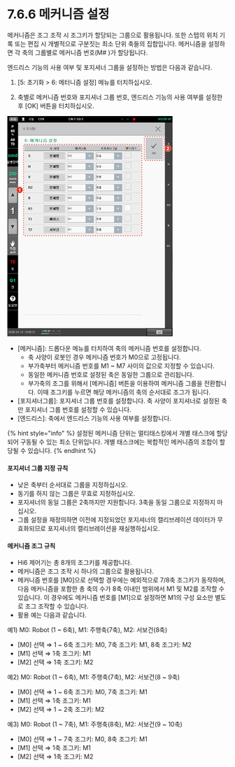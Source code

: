 # 7.6.6 메커니즘 설정

메커니즘은 조그 조작 시 조그키가 할당되는 그룹으로 활용됩니다. 또한 스텝의 위치 기록 또는 편집 시 개별적으로 구분짓는 최소 단위 축들의 집합입니다. 메커니즘을 설정하면 각 축의 그룹별로 메커니즘 번호\(M\# \)가 할당됩니다.

엔드리스 기능의 사용 여부 및 포지셔너 그룹을 설정하는 방법은 다음과 같습니다.

1.	\[5: 초기화 &gt; 6: 메터니즘 설정\] 메뉴를 터치하십시오.

2.	축별로 메커니즘 번호와 포지셔너 그룹 번호, 엔드리스 기능의 사용 여부를 설정한 후 \[OK\] 버튼을 터치하십시오.

![](../../_assets/image_235.png)

* \[메커니즘\]: 드롭다운 메뉴를 터치하여 축의 메커니즘 번호를 설정합니다.
  * 축 사양이 로봇인 경우 메커니즘 번호가 M0으로 고정됩니다.
  * 부가축부터 메커니즘 번호를 M1 ~ M7 사이의 값으로 지정할 수 있습니다.
  * 동일한 메커니즘 번호로 설정된 축은 동일한 그룹으로 관리됩니다.
  * 부가축의 조그를 위해서 \[메커니즘\] 버튼을 이용하여 메커니즘 그룹을 전환합니다. 이때 조그키를 누르면 해당 메커니즘의 축의 순서대로 조그가 됩니다.
* \[포지셔너그룹\]: 포지셔너 그룹 번호를 설정합니다. 축 사양이 포지셔너로 설정된 축만 포지셔너 그룹 번호를 설정할 수 있습니다.
* \[엔드리스\]: 축에서 엔드리스 기능의 사용 여부를 설정합니다.

{% hint style="info" %}
설정된 메커니즘 단위는 멀티태스킹에서 개별 태스크에 할당되어 구동될 수 있는 최소 단위입니다. 개별 태스크에는 복합적인 메커니즘의 조합이 할당될 수 있습니다.
{% endhint %}

#### 

#### 포지셔너 그룹 지정 규칙

* 낮은 축부터 순서대로 그룹을 지정하십시오.
* 동기를 하지 않는 그룹은 무효로 지정하십시오.
* 포지셔너의 동일 그룹은 2축까지만 지원합니다. 3축을 동일 그룹으로 지정하지 마십시오.
* 그룹 설정을 재정의하면 이전에 지정되었던 포지셔너의 캘리브레이션 데이터가 무효화되므로 포지셔너의 캘리브레이션을 재실행하십시오.

#### 메커니즘 조그 규칙

* Hi6 제어기는 총 8개의 조그키를 제공합니다.
* 메커니즘은 조그 조작 시 하나의 그룹으로 활용됩니다.
* 메커니즘 번호를 \[M0\]으로 선택할 경우에는 예외적으로 7/8축 조그키가 동작하며, 다음 메커니즘을 포함한 총 축의 수가 8축 이내인 범위에서 M1 및 M2를 조작할 수 있습니다. 이 경우에도 메커니즘 번호를 \[M1\]으로 설정하면 M1의 구성 요소만 별도로 조그 조작할 수 있습니다.
* 활용 예는 다음과 같습니다.

예1\) M0: Robot \(1 ~ 6축\), M1: 주행축\(7축\), M2: 서보건\(8축\)

* \[M0\] 선택 ⇒ 1 ~ 6축 조그키: M0, 7축 조그키: M1, 8축 조그키: M2
* \[M1\] 선택 ⇒ 1축 조그키: M1
* \[M2\] 선택 ⇒ 1축 조그키: M2

예2\) M0: Robot \(1 ~ 6축\), M1: 주행축\(7축\), M2: 서보건\(8 ~ 9축\)

* \[M0\] 선택 ⇒ 1 ~ 6축 조그키: M0, 7축 조그키: M1
* \[M1\] 선택 ⇒ 1축 조그키: M1
* \[M2\] 선택 ⇒ 1 ~ 2축 조그키: M2

예3\) M0: Robot \(1 ~ 7축\), M1: 주행축\(8축\), M2: 서보건\(9 ~ 10축\)

* \[M0\] 선택 ⇒ 1 ~ 7축 조그키: M0, 8축 조그키: M1
* \[M1\] 선택 ⇒ 1축 조그키: M1
* \[M2\] 선택 ⇒ 1축 조그키: M2




